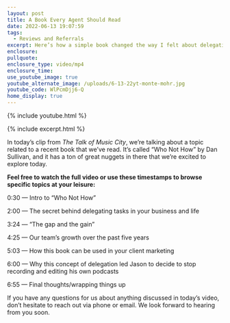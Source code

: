 ```yaml
---
layout: post
title: A Book Every Agent Should Read
date: 2022-06-13 19:07:59
tags:
  - Reviews and Referrals
excerpt: Here’s how a simple book changed the way I felt about delegating tasks.
enclosure:
pullquote:
enclosure_type: video/mp4
enclosure_time:
use_youtube_image: true
youtube_alternate_image: /uploads/6-13-22yt-monte-mohr.jpg
youtube_code: WlPcmDjj6-Q
home_display: true
---
```

{% include youtube.html %}

{% include excerpt.html %}

In today’s clip from *The Talk of Music City*, we’re talking about a topic related to a recent book that we’ve read. It’s called “Who Not How” by Dan Sullivan, and it has a ton of great nuggets in there that we’re excited to explore today.

**Feel free to watch the full video or use these timestamps to browse specific topics at your leisure:**

0:30 — Intro to “Who Not How”

2:00 — The secret behind delegating tasks in your business and life

3:24 — “The gap and the gain”

4:25 — Our team’s growth over the past five years&nbsp;

5:03 — How this book can be used in your client marketing

6:00 — Why this concept of delegation led Jason to decide to stop recording and editing his own podcasts

6:55 — Final thoughts/wrapping things up

If you have any questions for us about anything discussed in today’s video, don’t hesitate to reach out via phone or email. We look forward to hearing from you soon.
